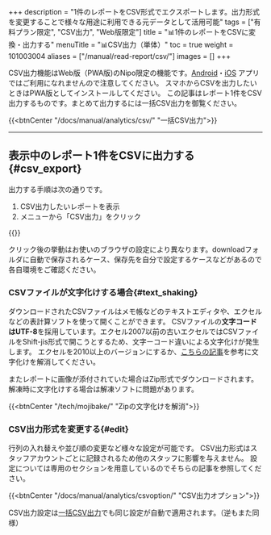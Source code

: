 +++
description = "1件のレポートをCSV形式でエクスポートします。出力形式を変更することで様々な用途に利用できる元データとして活用可能"
tags = ["有料プラン限定", "CSV出力", "Web版限定"]
title = "📊1件のレポートをCSVに変換・出力する"
menuTitle = "📊CSV出力（単体）"
toc = true
weight = 101003004
aliases = ["/manual/read-report/csv/"]
images = []
+++

CSV出力機能はWeb版（PWA版)のNipo限定の機能です。[Android](/docs/system/mobile-install#googlePlay/)・[iOS](/docs/system/mobile-install#appStore/)  アプリではご利用になれませんので注意してください。
スマホからCSVを出力したいときはPWA版としてインストールしてください。
この記事はレポート1件をCSV出力するものです。まとめて出力するには一括CSV出力を御覧ください。

{{<btnCenter "/docs/manual/analytics/csv/" "一括CSV出力">}}

---

## 表示中のレポート1件をCSVに出力する{#csv_export}

出力する手順は次の通りです。

1. CSV出力したいレポートを表示
1. メニューから「CSV出力」をクリック

{{<appscreen filename="report-to-csv" title="表示中のレポート1件をCSVに出力します。スマートフォンは画面幅の関係で出力ボタンが下部に配置されます">}}

クリック後の挙動はお使いのブラウザの設定により異なります。downloadフォルダに自動で保存されるケース、保存先を自分で設定するケースなどがあるので各自環境をご確認ください。

### CSVファイルが文字化けする場合{#text_shaking}

ダウンロードされたCSVファイルはメモ帳などのテキストエディタや、エクセルなどの表計算ソフトを使って開くことができます。
CSVファイルの**文字コードはUTF-8**を採用しています。エクセル2007以前の古いエクセルではCSVファイルをShift-jis形式で開こうとするため、文字ーコード違いによる文字化けが発生します。
エクセルを2010以上のバージョンにするか、[こちらの記事](https://www.pc-koubou.jp/magazine/38143)を参考に文字化けを解消してください。

またレポートに画像が添付されていた場合はZip形式でダウンロードされます。解凍時に文字化けする場合は解凍ソフトに問題があります。

{{<btnCenter "/tech/mojibake/" "Zipの文字化けを解消">}}

### CSV出力形式を変更する{#edit}

行列の入れ替えや並び順の変更など様々な設定が可能です。
CSV出力形式はスタッフアカウントごとに記録されるため他のスタッフに影響を与えません。
設定については専用のセクションを用意しているのでそちらの記事を参照してください。

{{<btnCenter "/docs/manual/analytics/csvoption/" "CSV出力オプション">}}

CSV出力設定は[一括CSV出力](/docs/manual/analytics/csv/)でも同じ設定が自動で適用されます。（逆もまた同様）
